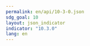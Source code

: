 ```yaml
---
permalink: en/api/10-3-0.json
sdg_goal: 10
layout: json_indicator
indicator: "10.3.0"
lang: en
---
```

